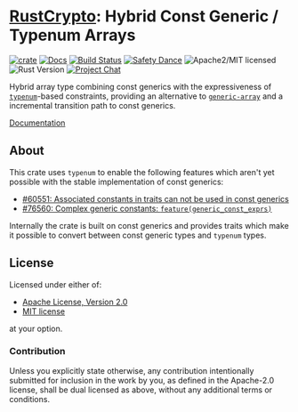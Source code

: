 # [RustCrypto]: Hybrid Const Generic / Typenum Arrays

[![crate][crate-image]][crate-link]
[![Docs][docs-image]][docs-link]
[![Build Status][build-image]][build-link]
[![Safety Dance][safety-image]][safety-link]
![Apache2/MIT licensed][license-image]
![Rust Version][rustc-image]
[![Project Chat][chat-image]][chat-link]

Hybrid array type combining const generics with the expressiveness of
[`typenum`]-based constraints, providing an alternative to [`generic-array`]
and a incremental transition path to const generics.

[Documentation][docs-link]

## About

This crate uses `typenum` to enable the following features which aren't yet
possible with the stable implementation of const generics:

- [#60551: Associated constants in traits can not be used in const generics][rust-issue-60551]
- [#76560: Complex generic constants: `feature(generic_const_exprs)`][rust-issue-76560]

Internally the crate is built on const generics and provides traits which make
it possible to convert between const generic types and `typenum` types.

## License

Licensed under either of:

 * [Apache License, Version 2.0](http://www.apache.org/licenses/LICENSE-2.0)
 * [MIT license](http://opensource.org/licenses/MIT)

at your option.

### Contribution

Unless you explicitly state otherwise, any contribution intentionally submitted
for inclusion in the work by you, as defined in the Apache-2.0 license, shall be
dual licensed as above, without any additional terms or conditions.

[//]: # (badges)

[crate-image]: https://buildstats.info/crate/hybrid-array
[crate-link]: https://crates.io/crates/hybrid-array
[docs-image]: https://docs.rs/hybrid-array/badge.svg
[docs-link]: https://docs.rs/hybrid-array/
[build-image]: https://github.com/RustCrypto/utils/workflows/hybrid-array/badge.svg
[build-link]: https://github.com/RustCrypto/utils/actions/workflows/hybrid-array.yml
[safety-image]: https://img.shields.io/badge/unsafe-forbidden-success.svg
[safety-link]: https://github.com/rust-secure-code/safety-dance/
[license-image]: https://img.shields.io/badge/license-Apache2.0/MIT-blue.svg
[rustc-image]: https://img.shields.io/badge/rustc-1.56+-blue.svg
[chat-image]: https://img.shields.io/badge/zulip-join_chat-blue.svg
[chat-link]: https://rustcrypto.zulipchat.com/#narrow/stream/260052-utils

[//]: # (links)

[RustCrypto]: https://github.com/rustcrypto
[RustCrypto/utils#378]: https://github.com/RustCrypto/utils/issues/378
[`typenum`]: https://github.com/paholg/typenum
[`generic-array`]: https://github.com/fizyk20/generic-array
[rust-issue-60551]: https://github.com/rust-lang/rust/issues/60551
[rust-issue-76560]: https://github.com/rust-lang/rust/issues/76560
